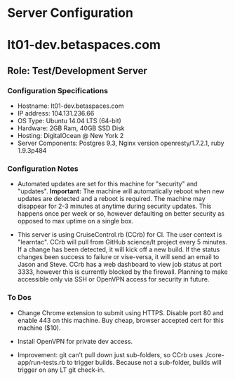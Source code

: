 Server Configuration
====================

# lt01-dev.betaspaces.com

## Role: Test/Development Server

### Configuration Specifications

* Hostname:  lt01-dev.betaspaces.com
* IP address: 104.131.236.66
* OS Type:  Ubuntu 14.04 LTS (64-bit)
* Hardware:  2GB Ram, 40GB SSD Disk
* Hosting:  DigitalOcean @ New York 2
* Server Components:  Postgres 9.3, Nginx version openresty/1.7.2.1, ruby 1.9.3p484

### Configuration Notes

* Automated updates are set for this machine for "security" and "updates".  **Important:** The machine will automatically reboot when new updates are detected and a reboot is required.  The machine may disappear for 2-3 minutes at anytime during security updates.  This happens once per week or so, however defaulting on better security as opposed to max uptime on a single box.

* This server is using CruiseControl.rb (CCrb) for CI.  The user context is "learntac".  CCrb will pull from GitHub science/lt project every 5 minutes.  If a change has been detected, it will kick off a new build.  If the status changes been success to failure or vise-versa, it will send an email to Jason and Steve.  CCrb has a web dashboard to view job status at port 3333, however this is currently blocked by the firewall.  Planning to make accessible only via SSH or OpenVPN access for security in future.

### To Dos

* Change Chrome extension to submit using HTTPS.  Disable port 80 and enable 443 on this machine.  Buy cheap, browser accepted cert for this machine ($10).

* Install OpenVPN for private dev access.

* Improvement:  git can't pull down just sub-folders, so CCrb uses ./core-app/run-tests.rb to trigger builds.  Because not a sub-folder, builds will trigger on any LT git check-in.